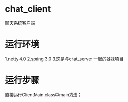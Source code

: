 # chat_client
聊天系统客户端
# 运行环境
1.netty 4.0
2.spring 3.0
3.这是与chat_server 一起的姊妹项目

# 运行步骤
直接运行ClientMain.class中main方法；
